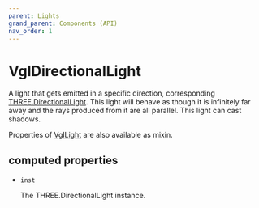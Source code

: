 ```yaml
---
parent: Lights
grand_parent: Components (API)
nav_order: 1
---
```

# VglDirectionalLight

A light that gets emitted in a specific direction, corresponding [THREE.DirectionalLight](https://threejs.org/docs/index.html#api/lights/DirectionalLight). This light will behave as though it is infinitely far away and the rays produced from it are all parallel. This light can cast shadows.

Properties of [VglLight](vgl-light) are also available as mixin. 

## computed properties 

- `inst` 

  The THREE.DirectionalLight instance. 


